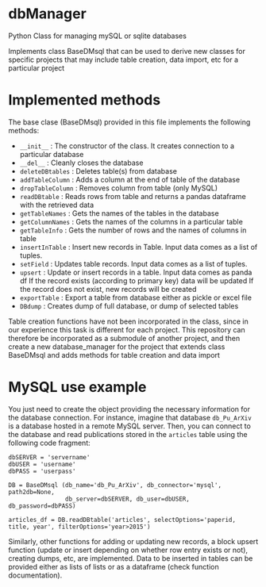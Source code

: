 # dbManager
Python Class for managing mySQL or sqlite databases

Implements class BaseDMsql that can be used to derive new classes
for specific projects that may include table creation, data import,
etc for a particular project

# Implemented methods

The base clase (BaseDMsql) provided in this file implements the following methods:

   * `__init__`        : The constructor of the class. It creates connection
                         to a particular database
   * `__del__`         : Cleanly closes the database
   * `deleteDBtables`  : Deletes table(s) from database
   * `addTableColumn`  : Adds a column at the end of table of the database
   * `dropTableColumn` : Removes column from table (only MySQL)
   * `readDBtable`     : Reads rows from table and returns a pandas dataframe
                         with the retrieved data
   * `getTableNames`   : Gets the names of the tables in the database
   * `getColumnNames`  : Gets the names of the columns in a particular table
   * `getTableInfo`    : Gets the number of rows and the names of columns in table
   * `insertInTable`   : Insert new records in Table. Input data comes as a list of tuples.
   * `setField`        : Updates table records. Input data comes as a list of tuples.
   * `upsert`          : Update or insert records in a table. Input data comes as panda df
                         If the record exists (according to primary key) data will be updated
                         If the record does not exist, new records will be created
   * `exportTable`     : Export a table from database either as pickle or excel file
   * `DBdump`          : Creates dump of full database, or dump of selected tables
   
Table creation functions have not been incorporated in the class, since in our experience this task is different for each project. This repository can therefore be incorporated as a submodule of another project, and then create a new database_manager for the project that extends class BaseDMsql and adds methods for table creation and data import

# MySQL use example

You just need to create the object providing the necessary information for the database connection. For instance, imagine that database `db_Pu_ArXiv` is a database hosted in a remote MySQL server. Then, you can connect to the database and read publications stored in the `articles` table using the following code fragment:

```
dbSERVER = 'servername'
dbUSER = 'username'
dbPASS = 'userpass'

DB = BaseDMsql (db_name='db_Pu_ArXiv', db_connector='mysql', path2db=None,
                db_server=dbSERVER, db_user=dbUSER, db_password=dbPASS)
                
articles_df = DB.readDBtable('articles', selectOptions='paperid, title, year', filterOptions='year>2015')
```

Similarly, other functions for adding or updating new records, a block upsert function (update or insert depending on whether row entry exists or not), creating dumps, etc, are implemented. Data to be inserted in tables can be provided either as lists of lists or as a dataframe (check function documentation).
